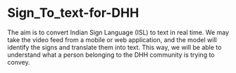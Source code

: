 # Sign_To_text-for-DHH
The aim is to convert Indian Sign Language (ISL) to text in real time. We may take the video feed from a mobile or web application, and the model will identify the signs and translate them into text. This way, we will be able to understand what a person belonging to the DHH community is trying to convey. 
